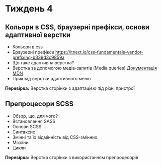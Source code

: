 # Тиждень 4

## Кольори в CSS, браузерні префікси, основи адаптивної верстки
- Кольори в css
- Браузерні префікси https://itnext.io/css-fundamentals-vendor-prefixing-b339d3c9859a
- Що таке адаптивна верстка?
- Верстка за допомогою медіа-запитів (Media queries) [Документація MDN](https://developer.mozilla.org/ru/docs/Web/CSS/Media_Queries/Using_media_queries)
- Приклад верстки адаптивного меню

**Перевірка:** Верстка сторінки з адаптацією під різні пристрої

## Препроцесори SCSS

- Обзор, що, для чого?
- Встановлення SASS 
- Основи SCSS
- Синтаксис
- Змінні та їх відмінність від CSS-змінних
- Міксіни
- Цикли

**Перевірка:** Верстка сторінки з використанням препроцесорів
